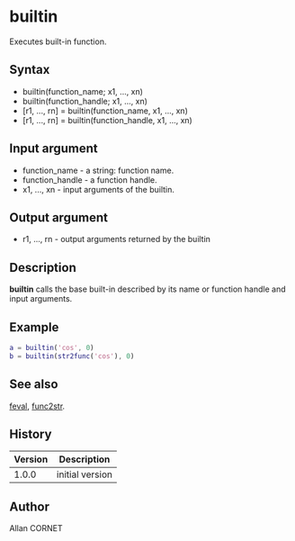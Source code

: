 

# builtin

Executes built-in function.

## Syntax

- builtin(function_name; x1, ..., xn)
- builtin(function_handle; x1, ..., xn)
- [r1, ..., rn] = builtin(function_name, x1, ..., xn)
- [r1, ..., rn] = builtin(function_handle, x1, ..., xn)

## Input argument

 - function_name - a string: function name.
 - function_handle - a function handle.
 - x1, ..., xn - input arguments of the builtin.

## Output argument

 - r1, ..., rn - output arguments returned by the builtin

## Description


  <p><b>builtin</b> calls the base built-in described by its name or function handle and input arguments.</p>


## Example

```matlab
a = builtin('cos', 0)
b = builtin(str2func('cos'), 0)
```

## See also

[feval](feval.md), [func2str](../function_handle/func2str.md).
## History

|Version|Description|
|------|------|
|1.0.0|initial version|


## Author

Allan CORNET



